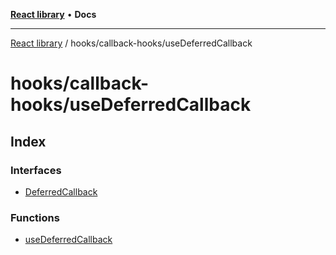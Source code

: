[**React library**](../../../index.md) • **Docs**

***

[React library](../../../modules.md) / hooks/callback-hooks/useDeferredCallback

# hooks/callback-hooks/useDeferredCallback

## Index

### Interfaces

- [DeferredCallback](interfaces/DeferredCallback.md)

### Functions

- [useDeferredCallback](functions/useDeferredCallback.md)
